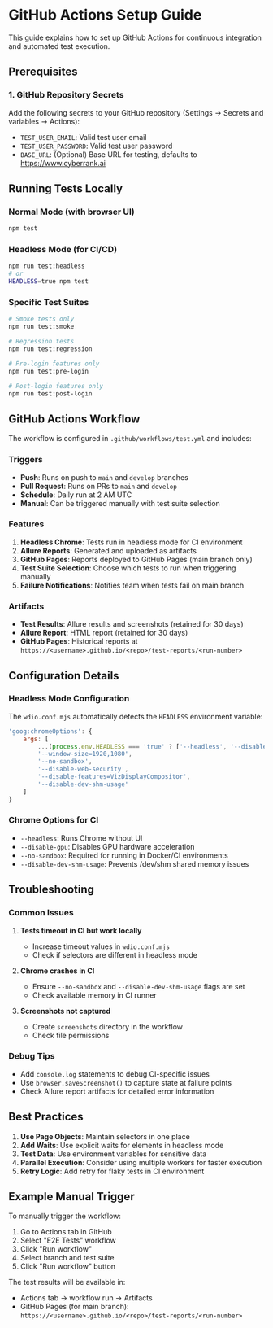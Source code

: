# GitHub Actions Setup Guide

This guide explains how to set up GitHub Actions for continuous integration and automated test execution.

## Prerequisites

### 1. GitHub Repository Secrets
Add the following secrets to your GitHub repository (Settings → Secrets and variables → Actions):

- `TEST_USER_EMAIL`: Valid test user email
- `TEST_USER_PASSWORD`: Valid test user password
- `BASE_URL`: (Optional) Base URL for testing, defaults to https://www.cyberrank.ai

## Running Tests Locally

### Normal Mode (with browser UI)
```bash
npm test
```

### Headless Mode (for CI/CD)
```bash
npm run test:headless
# or
HEADLESS=true npm test
```

### Specific Test Suites
```bash
# Smoke tests only
npm run test:smoke

# Regression tests
npm run test:regression

# Pre-login features only
npm run test:pre-login

# Post-login features only
npm run test:post-login
```

## GitHub Actions Workflow

The workflow is configured in `.github/workflows/test.yml` and includes:

### Triggers
- **Push**: Runs on push to `main` and `develop` branches
- **Pull Request**: Runs on PRs to `main` and `develop`
- **Schedule**: Daily run at 2 AM UTC
- **Manual**: Can be triggered manually with test suite selection

### Features
1. **Headless Chrome**: Tests run in headless mode for CI environment
2. **Allure Reports**: Generated and uploaded as artifacts
3. **GitHub Pages**: Reports deployed to GitHub Pages (main branch only)
4. **Test Suite Selection**: Choose which tests to run when triggering manually
5. **Failure Notifications**: Notifies team when tests fail on main branch

### Artifacts
- **Test Results**: Allure results and screenshots (retained for 30 days)
- **Allure Report**: HTML report (retained for 30 days)
- **GitHub Pages**: Historical reports at `https://<username>.github.io/<repo>/test-reports/<run-number>`

## Configuration Details

### Headless Mode Configuration
The `wdio.conf.mjs` automatically detects the `HEADLESS` environment variable:

```javascript
'goog:chromeOptions': {
    args: [
        ...(process.env.HEADLESS === 'true' ? ['--headless', '--disable-gpu'] : []),
        '--window-size=1920,1080',
        '--no-sandbox',
        '--disable-web-security',
        '--disable-features=VizDisplayCompositor',
        '--disable-dev-shm-usage'
    ]
}
```

### Chrome Options for CI
- `--headless`: Runs Chrome without UI
- `--disable-gpu`: Disables GPU hardware acceleration
- `--no-sandbox`: Required for running in Docker/CI environments
- `--disable-dev-shm-usage`: Prevents /dev/shm shared memory issues

## Troubleshooting

### Common Issues

1. **Tests timeout in CI but work locally**
   - Increase timeout values in `wdio.conf.mjs`
   - Check if selectors are different in headless mode

2. **Chrome crashes in CI**
   - Ensure `--no-sandbox` and `--disable-dev-shm-usage` flags are set
   - Check available memory in CI runner

3. **Screenshots not captured**
   - Create `screenshots` directory in the workflow
   - Check file permissions

### Debug Tips
- Add `console.log` statements to debug CI-specific issues
- Use `browser.saveScreenshot()` to capture state at failure points
- Check Allure report artifacts for detailed error information

## Best Practices

1. **Use Page Objects**: Maintain selectors in one place
2. **Add Waits**: Use explicit waits for elements in headless mode
3. **Test Data**: Use environment variables for sensitive data
4. **Parallel Execution**: Consider using multiple workers for faster execution
5. **Retry Logic**: Add retry for flaky tests in CI environment

## Example Manual Trigger

To manually trigger the workflow:
1. Go to Actions tab in GitHub
2. Select "E2E Tests" workflow
3. Click "Run workflow"
4. Select branch and test suite
5. Click "Run workflow" button

The test results will be available in:
- Actions tab → workflow run → Artifacts
- GitHub Pages (for main branch): `https://<username>.github.io/<repo>/test-reports/<run-number>`
